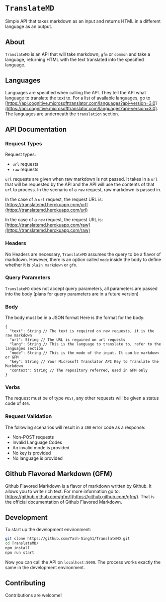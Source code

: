 # `TranslateMD`

Simple API that takes markdown as an input and returns HTML in a different language as an output.

## About

`TranslateMD` is an API that will take markdown, `gfm` or `common` and take a language, returning HTML with the text translated into the specified language.

## Languages

Languages are specified when calling the API. They tell the API what language to translate the text to. For a list of available languages, go to [https://api.cognitive.microsofttranslator.com/languages?api-version=3.0](https://api.cognitive.microsofttranslator.com/languages?api-version=3.0). The languages are underneath the `translation` section.

## API Documentation

### Request Types

Request types:

- `url` requests
- `raw` requests

`url` requests are given when raw markdown is not passed. It takes in a `url` that will be requested by the API and the API will use the contents of that `url` to process. In the scenario of a `raw` request, raw markdown is passed in.

In the case of a `url` request, the request URL is: [https://translatemd.herokuapp.com/url](https://translatemd.herokuapp.com/url)

In the case of a `raw` request, the request URL is: [https://translatemd.herokuapp.com/raw](https://translatemd.herokuapp.com/raw)

### Headers

No Headers are necessary, `TranslateMD` assumes the query to be a flavor of markdown. However, there is an option called `mode` inside the body to define whether it is `plain markdown` or `gfm`.

### Query Parameters

`TranslateMD` does not accept query parameters, all parameters are passed into the body (plans for query parameters are in a future version)

### Body

The body must be in a JSON format
Here is the format for the body:

```json5
{
  "text": String // The text is required on raw requests, it is the raw markdown
  "url": String // The URL is required on url requests
  "lang": String // This is the language to translate to, refer to the languages section
  "mode": String // This is the mode of the input. It can be markdown or GFM
  "key": String // Your Microsoft Translator API Key to Translate the Markdown
  "context": String // The repository referred, used in GFM only
}
```

### Verbs

The request must be of type `POST`, any other requests will be given a status code of `405`.

### Request Validation

The following scenarios will result in a `400` error code as a response:

- Non-POST requests
- Invalid Language Codes
- An invalid mode is provided
- No key is provided
- No language is provided

## Github Flavored Markdown (GFM)

Github Flavored Markdown is a flavor of markdown written by Github. It allows you to write rich text. For more information go to: [https://github.github.com/gfm/](https://github.github.com/gfm/). That is the official documentation of Github Flavored Markdown.

## Development

To start up the development environment:

```bash
git clone https://github.com/Yash-Singh1/TranslateMD.git
cd TranslateMD/
npm install
npm run start
```

Now you can call the API on `localhost:5000`. The process works exactly the same in the development environment.

## Contributing

Contributions are welcome!
